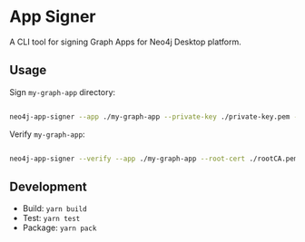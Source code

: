 # App Signer
A CLI tool for signing Graph Apps for Neo4j Desktop platform.

## Usage

Sign `my-graph-app` directory:
```bash

neo4j-app-signer --app ./my-graph-app --private-key ./private-key.pem --passphrase password --cert ./certificate.pem
```

Verify `my-graph-app`:
```bash

neo4j-app-signer --verify --app ./my-graph-app --root-cert ./rootCA.pem
```

## Development

 - Build: `yarn build`
 - Test: `yarn test`
 - Package: `yarn pack`
